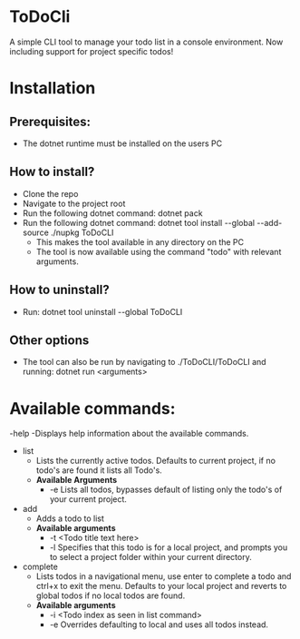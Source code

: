 # ToDoCli

A simple CLI tool to manage your todo list in a console environment. Now including support for project specific todos!

# Installation

## Prerequisites:

- The dotnet runtime must be installed on the users PC

## How to install?

- Clone the repo
- Navigate to the project root
- Run the following dotnet command: dotnet pack
- Run the following dotnet command: dotnet tool install --global --add-source ./nupkg ToDoCLI
  - This makes the tool available in any directory on the PC
  - The tool is now available using the command "todo" with relevant arguments.

## How to uninstall?

- Run: dotnet tool uninstall --global ToDoCLI

## Other options

- The tool can also be run by navigating to ./ToDoCLI/ToDoCLI and running: dotnet run \<arguments\>

# Available commands:

-help
  -Displays help information about the available commands.
- list
  - Lists the currently active todos. Defaults to current project, if no todo's are found it lists all Todo's.
  - **Available Arguments**
    - -e Lists all todos, bypasses default of listing only the todo's of your current project.
- add
  - Adds a todo to list
  - **Available arguments**
    - -t \<Todo title text here\>
    - -l Specifies that this todo is for a local project, and prompts you to select a project folder within your current directory.
- complete
  - Lists todos in a navigational menu, use enter to complete a todo and ctrl+x to exit the menu. Defaults to your local project and reverts to global todos if no local todos are found.
  - **Available arguments**
    - -i \<Todo index as seen in list command\>
    - -e Overrides defaulting to local and uses all todos instead.
